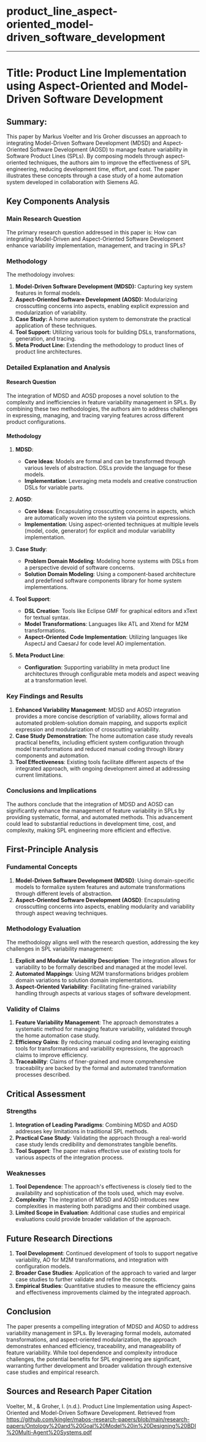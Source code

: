 # product_line_aspect-oriented_model-driven_software_development

___
# Title: Product Line Implementation using Aspect-Oriented and Model-Driven Software Development

## Summary:
This paper by Markus Voelter and Iris Groher discusses an approach to integrating Model-Driven Software Development (MDSD) and Aspect-Oriented Software Development (AOSD) to manage feature variability in Software Product Lines (SPLs). By composing models through aspect-oriented techniques, the authors aim to improve the effectiveness of SPL engineering, reducing development time, effort, and cost. The paper illustrates these concepts through a case study of a home automation system developed in collaboration with Siemens AG.

## Key Components Analysis

### Main Research Question
The primary research question addressed in this paper is: How can integrating Model-Driven and Aspect-Oriented Software Development enhance variability implementation, management, and tracing in SPLs?

### Methodology
The methodology involves:
1. **Model-Driven Software Development (MDSD):** Capturing key system features in formal models. 
2. **Aspect-Oriented Software Development (AOSD):** Modularizing crosscutting concerns into aspects, enabling explicit expression and modularization of variability.
3. **Case Study:** A home automation system to demonstrate the practical application of these techniques.
4. **Tool Support:** Utilizing various tools for building DSLs, transformations, generation, and tracing.
5. **Meta Product Line:** Extending the methodology to product lines of product line architectures.

### Detailed Explanation and Analysis

#### Research Question
The integration of MDSD and AOSD proposes a novel solution to the complexity and inefficiencies in feature variability management in SPLs. By combining these two methodologies, the authors aim to address challenges in expressing, managing, and tracing varying features across different product configurations.

#### Methodology

1. **MDSD**: 
   - **Core Ideas**: Models are formal and can be transformed through various levels of abstraction. DSLs provide the language for these models.
   - **Implementation**: Leveraging meta models and creative construction DSLs for variable parts.
   
2. **AOSD**:
   - **Core Ideas**: Encapsulating crosscutting concerns in aspects, which are automatically woven into the system via pointcut expressions.
   - **Implementation**: Using aspect-oriented techniques at multiple levels (model, code, generator) for explicit and modular variability implementation.
   
3. **Case Study**:
   - **Problem Domain Modeling**: Modeling home systems with DSLs from a perspective devoid of software concerns.
   - **Solution Domain Modeling**: Using a component-based architecture and predefined software components library for home system implementations.
   
4. **Tool Support**:
   - **DSL Creation**: Tools like Eclipse GMF for graphical editors and xText for textual syntax.
   - **Model Transformations**: Languages like ATL and Xtend for M2M transformations.
   - **Aspect-Oriented Code Implementation**: Utilizing languages like AspectJ and CaesarJ for code level AO implementation.
   
5. **Meta Product Line**:
   - **Configuration**: Supporting variability in meta product line architectures through configurable meta models and aspect weaving at a transformation level.

### Key Findings and Results

1. **Enhanced Variability Management**: MDSD and AOSD integration provides a more concise description of variability, allows formal and automated problem-solution domain mapping, and supports explicit expression and modularization of crosscutting variability.
2. **Case Study Demonstration**: The home automation case study reveals practical benefits, including efficient system configuration through model transformations and reduced manual coding through library components and automation.
3. **Tool Effectiveness**: Existing tools facilitate different aspects of the integrated approach, with ongoing development aimed at addressing current limitations.

### Conclusions and Implications

The authors conclude that the integration of MDSD and AOSD can significantly enhance the management of feature variability in SPLs by providing systematic, formal, and automated methods. This advancement could lead to substantial reductions in development time, cost, and complexity, making SPL engineering more efficient and effective.

## First-Principle Analysis

### Fundamental Concepts

1. **Model-Driven Software Development (MDSD)**: Using domain-specific models to formalize system features and automate transformations through different levels of abstraction.
2. **Aspect-Oriented Software Development (AOSD)**: Encapsulating crosscutting concerns into aspects, enabling modularity and variability through aspect weaving techniques.

### Methodology Evaluation

The methodology aligns well with the research question, addressing the key challenges in SPL variability management:

1. **Explicit and Modular Variability Description**: The integration allows for variability to be formally described and managed at the model level.
2. **Automated Mappings**: Using M2M transformations bridges problem domain variations to solution domain implementations.
3. **Aspect-Oriented Variability**: Facilitating fine-grained variability handling through aspects at various stages of software development.

### Validity of Claims

1. **Feature Variability Management**: The approach demonstrates a systematic method for managing feature variability, validated through the home automation case study.
2. **Efficiency Gains**: By reducing manual coding and leveraging existing tools for transformations and variability expressions, the approach claims to improve efficiency.
3. **Traceability**: Claims of finer-grained and more comprehensive traceability are backed by the formal and automated transformation processes described.

## Critical Assessment

### Strengths

1. **Integration of Leading Paradigms**: Combining MDSD and AOSD addresses key limitations in traditional SPL methods.
2. **Practical Case Study**: Validating the approach through a real-world case study lends credibility and demonstrates tangible benefits.
3. **Tool Support**: The paper makes effective use of existing tools for various aspects of the integration process.

### Weaknesses

1. **Tool Dependence**: The approach's effectiveness is closely tied to the availability and sophistication of the tools used, which may evolve.
2. **Complexity**: The integration of MDSD and AOSD introduces new complexities in mastering both paradigms and their combined usage.
3. **Limited Scope in Evaluation**: Additional case studies and empirical evaluations could provide broader validation of the approach.

## Future Research Directions

1. **Tool Development**: Continued development of tools to support negative variability, AO for M2M transformations, and integration with configuration models.
2. **Broader Case Studies**: Application of the approach to varied and larger case studies to further validate and refine the concepts.
3. **Empirical Studies**: Quantitative studies to measure the efficiency gains and effectiveness improvements claimed by the integrated approach.

## Conclusion

The paper presents a compelling integration of MDSD and AOSD to address variability management in SPLs. By leveraging formal models, automated transformations, and aspect-oriented modularization, the approach demonstrates enhanced efficiency, traceability, and manageability of feature variability. While tool dependence and complexity introduce challenges, the potential benefits for SPL engineering are significant, warranting further development and broader validation through extensive case studies and empirical research.

## Sources and Research Paper Citation

Voelter, M., & Groher, I. (n.d.). Product Line Implementation using Aspect-Oriented and Model-Driven Software Development. Retrieved from https://github.com/kingler/mabos-research-papers/blob/main/research-papers/Ontology%20and%20Goal%20Model%20in%20Designing%20BDI%20Multi-Agent%20Systems.pdf